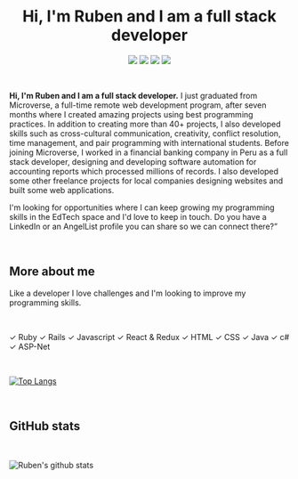 <h1 align="center">Hi, I'm Ruben and I am a full stack developer</h1>

<p align="center">
    <a href="https://angel.co/u/ruben-paz-chuspe" alt="Angel">
        <img src="https://img.shields.io/badge/Angel-Profile-lightgrey" /></a>
    <a href="https://twitter.com/ChuspePaz" alt="Twitter">
        <img src="https://img.shields.io/badge/Twitter-Profile-blue" /></a>
    <a href="https://www.linkedin.com/in/rubenpch/" alt="Linkedin">
        <img src="https://img.shields.io/badge/Linkedin-Profile-blue" /></a>
    <a href="http://rpazchuspe.haylli.net/" alt="Ruben Paz Chuspe">
        <img src="https://img.shields.io/badge/Portfolio-rpazchuspe.haylli.net-red" /></a>
</p>

<br/>

<b> Hi, I'm Ruben and I am a full stack developer.</b> I just graduated from Microverse, a full-time remote web development program, after seven months where I created amazing projects using best programming practices. In addition to creating more than 40+ projects, I also developed skills such as cross-cultural communication, creativity, conflict resolution, time management, and pair programming with international students. Before joining Microverse, I worked in a financial banking company in Peru as a full stack developer, designing and developing software automation for accounting reports which processed millions of records. I also developed some other freelance projects for local companies designing websites and built some web applications.

I'm looking for opportunities where I can keep growing my programming skills in the EdTech space and I'd love to keep in touch. Do you have a LinkedIn or an AngelList profile you can share so we can connect there?”

<br/>

<h2>More about me</h2>


Like a developer I love challenges and I'm looking to improve my programming skills.

<br/>

 &#10003; Ruby  &#10003; Rails  &#10003; Javascript &#10003;  React & Redux &#10003;   HTML &#10003; CSS &#10003; Java &#10003; c# &#10003; ASP-Net

<br/>

[![Top Langs](https://github-readme-stats.vercel.app/api/top-langs/?username=rubenpazch&layout=compact)](https://github.com/rubenpazch/github-readme-stats)




<br/>

<h2>GitHub stats</h2>

<br/>


![Ruben's github stats](https://github-readme-stats.vercel.app/api?username=rubenpazch&show_icons=true&theme=dracula)

<br/>
